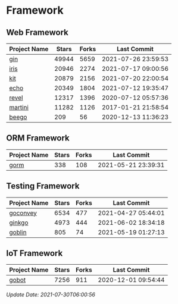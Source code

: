 # Framework

## Web Framework
| Project Name | Stars | Forks | Last Commit |
| ------------ | ----- | ----- | ----------- |
| [gin](https://github.com/gin-gonic/gin) | 49944 | 5659 | 2021-07-26 23:59:53 |
| [iris](https://github.com/kataras/iris) | 20946 | 2274 | 2021-07-17 09:00:56 |
| [kit](https://github.com/go-kit/kit) | 20879 | 2156 | 2021-07-20 22:00:54 |
| [echo](https://github.com/labstack/echo) | 20349 | 1804 | 2021-07-12 19:35:47 |
| [revel](https://github.com/revel/revel) | 12317 | 1396 | 2020-07-12 05:57:36 |
| [martini](https://github.com/go-martini/martini) | 11282 | 1126 | 2017-01-21 21:58:54 |
| [beego](https://github.com/astaxie/beego) | 209 | 56 | 2020-12-13 11:36:23 |

## ORM Framework
| Project Name | Stars | Forks | Last Commit |
| ------------ | ----- | ----- | ----------- |
| [gorm](https://github.com/jinzhu/gorm) | 338 | 108 | 2021-05-21 23:39:31 |

## Testing Framework
| Project Name | Stars | Forks | Last Commit |
| ------------ | ----- | ----- | ----------- |
| [goconvey](https://github.com/smartystreets/goconvey) | 6534 | 477 | 2021-04-27 05:44:01 |
| [ginkgo](https://github.com/onsi/ginkgo) | 4973 | 444 | 2021-06-02 18:34:18 |
| [goblin](https://github.com/franela/goblin) | 805 | 74 | 2021-05-19 01:27:13 |

## IoT Framework
| Project Name | Stars | Forks | Last Commit |
| ------------ | ----- | ----- | ----------- |
| [gobot](https://github.com/hybridgroup/gobot) | 7256 | 911 | 2020-12-01 09:54:44 |

*Update Date: 2021-07-30T06:00:56*